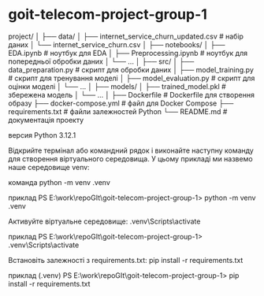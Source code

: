 # goit-telecom-project-group-1

project/
│
├── data/
│   ├── internet_service_churn_updated.csv       # набір даних
│   └── internet_service_churn.csv
│
├── notebooks/
│   ├── EDA.ipynb               # ноутбук для EDA
│   ├── Preprocessing.ipynb     # ноутбук для попередньої обробки даних
│   └── ...
│
├── src/
│   ├── data_preparation.py     # скрипт для обробки даних
│   ├── model_training.py       # скрипт для тренування моделі
│   ├── model_evaluation.py     # скрипт для оцінки моделі
│   └── ...
│
├── models/
│   ├── trained_model.pkl       # збережена модель
│   └── ...
│
├── Dockerfile                  # Dockerfile для створення образу
├── docker-compose.yml          # файл для Docker Compose
├── requirements.txt            # файли залежностей Python
└── README.md                   # документація проекту



версия Python 3.12.1

Відкрийте термінал або командний рядок і виконайте наступну команду для створення віртуального середовища. У цьому прикладі ми назвемо наше середовище venv:

команда python -m venv .venv

приклад 
PS E:\work\repoGIt\goit-telecom-project-group-1> python -m venv .venv

Активуйте віртуальне середовище:
.venv\Scripts\activate

приклад 
PS E:\work\repoGIt\goit-telecom-project-group-1> .venv\Scripts\activate

Встановіть залежності з requirements.txt:
pip install -r requirements.txt

приклад 
(.venv) PS E:\work\repoGIt\goit-telecom-project-group-1> pip install -r requirements.txt



